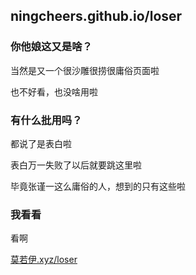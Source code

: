 ## ningcheers.github.io/loser

### 你他娘这又是啥？

当然是又一个很沙雕很捞很庸俗页面啦

也不好看，也没啥用啦


### 有什么批用吗？

都说了是表白啦

表白万一失败了以后就要跳这里啦

毕竟张谨一这么庸俗的人，想到的只有这些啦


### 我看看

看啊

[莫若伊.xyz/loser](http://莫若伊.xyz/loser/)


